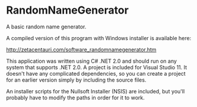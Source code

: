 RandomNameGenerator
===================

A basic random name generator.

A compiled version of this program with Windows installer is available here:

http://zetacentauri.com/software_randomnamegenerator.htm

This application was written using C# .NET 2.0 and should run on any system that
supports .NET 2.0.  A project is included for Visual Studio 11. It doesn't have any
complicated dependencies, so you can create a project for an earlier version simply
by including the source files.

An installer scripts for the Nullsoft Installer (NSIS) are included, but you'll
probably have to modify the paths in order for it to work.
